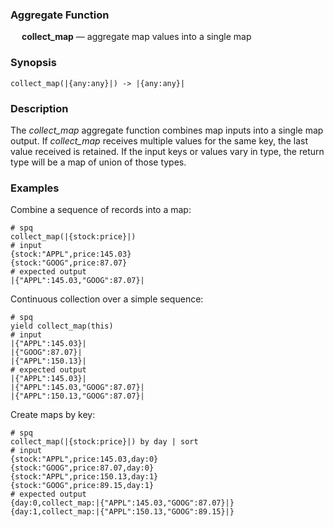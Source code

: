 ### Aggregate Function

&emsp; **collect_map** &mdash; aggregate map values into a single map

### Synopsis
```
collect_map(|{any:any}|) -> |{any:any}|
```

### Description

The _collect_map_ aggregate function combines map inputs into a single map output.
If _collect_map_ receives multiple values for the same key, the last value received is
retained. If the input keys or values vary in type, the return type will be a map
of union of those types.

### Examples

Combine a sequence of records into a map:
```mdtest-spq
# spq
collect_map(|{stock:price}|)
# input
{stock:"APPL",price:145.03}
{stock:"GOOG",price:87.07}
# expected output
|{"APPL":145.03,"GOOG":87.07}|
```

Continuous collection over a simple sequence:
```mdtest-spq
# spq
yield collect_map(this)
# input
|{"APPL":145.03}|
|{"GOOG":87.07}|
|{"APPL":150.13}|
# expected output
|{"APPL":145.03}|
|{"APPL":145.03,"GOOG":87.07}|
|{"APPL":150.13,"GOOG":87.07}|
```

Create maps by key:
```mdtest-spq {data-layout="stacked"}
# spq
collect_map(|{stock:price}|) by day | sort
# input
{stock:"APPL",price:145.03,day:0}
{stock:"GOOG",price:87.07,day:0}
{stock:"APPL",price:150.13,day:1}
{stock:"GOOG",price:89.15,day:1}
# expected output
{day:0,collect_map:|{"APPL":145.03,"GOOG":87.07}|}
{day:1,collect_map:|{"APPL":150.13,"GOOG":89.15}|}
```
